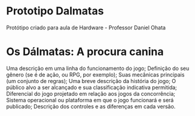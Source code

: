 # Prototipo Dalmatas
Protótipo criado para aula de Hardware - Professor Daniel Ohata

# Os Dálmatas: A procura canina #

Uma descrição em uma linha do funcionamento do jogo;
Definição do seu gênero (se é de ação, ou RPG, por exemplo);
Suas mecânicas principais (um conjunto de regras);
Uma breve descrição da história do jogo;
O público alvo a ser alcançado e sua classificação indicativa permitida;
Diferencial do jogo projetado em relação aos jogos da concorrência;
Sistema operacional ou plataforma em que o jogo funcionará e será publicado;
Descrição dos controles e as diferenças em cada versão.
